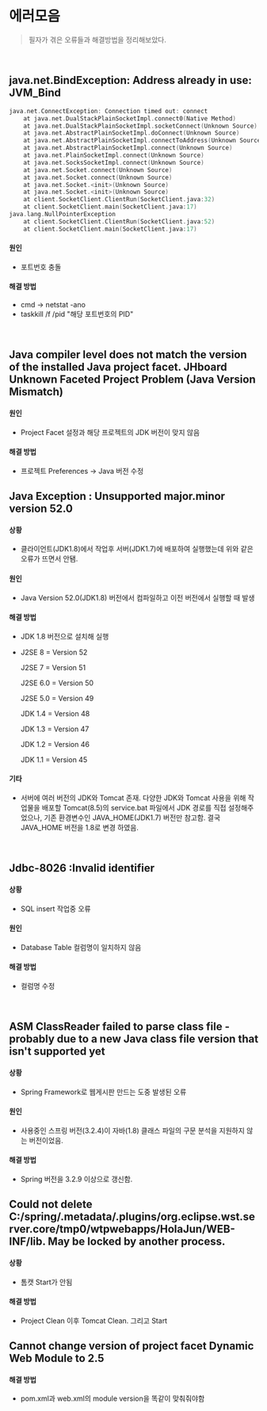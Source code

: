 # 에러모음

> 필자가 겪은 오류들과 해결방법을 정리해보았다.

<br>

## java.net.BindException: Address already in use: JVM_Bind

```c
java.net.ConnectException: Connection timed out: connect
	at java.net.DualStackPlainSocketImpl.connect0(Native Method)
	at java.net.DualStackPlainSocketImpl.socketConnect(Unknown Source)
	at java.net.AbstractPlainSocketImpl.doConnect(Unknown Source)
	at java.net.AbstractPlainSocketImpl.connectToAddress(Unknown Source)
	at java.net.AbstractPlainSocketImpl.connect(Unknown Source)
	at java.net.PlainSocketImpl.connect(Unknown Source)
	at java.net.SocksSocketImpl.connect(Unknown Source)
	at java.net.Socket.connect(Unknown Source)
	at java.net.Socket.connect(Unknown Source)
	at java.net.Socket.<init>(Unknown Source)
	at java.net.Socket.<init>(Unknown Source)
	at client.SocketClient.ClientRun(SocketClient.java:32)
	at client.SocketClient.main(SocketClient.java:17)
java.lang.NullPointerException
	at client.SocketClient.ClientRun(SocketClient.java:52)
	at client.SocketClient.main(SocketClient.java:17)
```

#### 원인

- 포트번호 충돌

#### 해결 방법

- cmd → netstat -ano
- taskkill /f /pid "해당 포트번호의 PID"

<br>

## Java compiler level does not match the version of the installed Java project facet.	JHboard	Unknown	Faceted Project Problem (Java Version Mismatch)

#### 원인

- Project Facet 설정과 해당 프로젝트의 JDK 버전이 맞지 않음

#### 해결 방법

- 프로젝트 Preferences → Java 버전 수정



## Java Exception : Unsupported major.minor version 52.0 

#### 상황

- 클라이언트(JDK1.8)에서 작업후 서버(JDK1.7)에 배포하여 실행했는데 위와 같은 오류가 뜨면서 안됌.

#### 원인

- Java Version 52.0(JDK1.8) 버전에서 컴파일하고 이전 버전에서 실행할 때 발생

#### 해결 방법

- JDK 1.8 버전으로 설치해 실행

- J2SE 8   = Version 52

  J2SE 7   = Version 51

  J2SE 6.0 = Version 50

  J2SE 5.0 = Version 49

  JDK  1.4 = Version 48

  JDK  1.3 = Version 47

  JDK  1.2 = Version 46

  JDK  1.1 = Version 45

#### 기타

- 서버에 여러 버전의 JDK와 Tomcat 존재. 다양한 JDK와 Tomcat 사용을 위해 작업물을 배포할 Tomcat(8.5)의 service.bat 파일에서 JDK 경로를 직접 설정해주었으나, 기존 환경변수인 JAVA_HOME(JDK1.7) 버전만 참고함. 결국 JAVA_HOME 버전을 1.8로 변경 하였음.

<br>

## Jdbc-8026 :Invalid identifier

#### 상황

- SQL insert 작업중 오류

#### 원인

- Database Table 컬럼명이 일치하지 않음

#### 해결 방법

- 컬럼명 수정

<br>

## ASM ClassReader failed to parse class file - probably due to a new Java class file version that isn't supported yet

#### 상황

- Spring Framework로 웹게시판 만드는 도중 발생된 오류

#### 원인

- 사용중인 스프링 버전(3.2.4)이 자바(1.8) 클래스 파일의 구문 분석을 지원하지 않는 버전이었음.

#### 해결 방법

- Spring 버전을 3.2.9 이상으로 갱신함.



## Could not delete C:/spring/.metadata/.plugins/org.eclipse.wst.server.core/tmp0/wtpwebapps/HolaJun/WEB-INF/lib. May be locked by another process.

#### 상황

- 톰캣 Start가 안됨

#### 해결 방법

- Project Clean 이후 Tomcat Clean. 그리고 Start



## Cannot change version of project facet Dynamic Web Module to 2.5

#### 해결 방법

- pom.xml과 web.xml의 module version을 똑같이 맞춰줘야함

